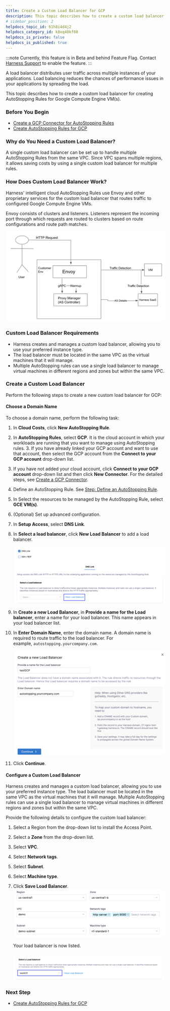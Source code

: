 ```yaml
---
title: Create a Custom Load Balancer for GCP
description: This topic describes how to create a custom load balancer for GCP.
# sidebar_position: 2
helpdocs_topic_id: 61h8i4d4j2
helpdocs_category_id: k8xq40kf08
helpdocs_is_private: false
helpdocs_is_published: true
---
```



:::note
Currently, this feature is in Beta and behind Feature Flag. Contact [Harness Support](mailto:support@harness.io) to enable the feature.
:::

A load balancer distributes user traffic across multiple instances of your applications. Load balancing reduces the chances of performance issues in your applications by spreading the load.

This topic describes how to create a custom load balancer for creating AutoStopping Rules for Google Compute Engine VM(s).


### Before You Begin

* [Create a GCP Connector for AutoStopping Rules](../1-add-connectors/create-a-gcp-connector-for-auto-stopping-rules.md)
* [Create AutoStopping Rules for GCP](../3-create-auto-stopping-rules/create-auto-stopping-rules-for-gcp.md)

### Why do You Need a Custom Load Balancer?

A single custom load balancer can be set up to handle multiple AutoStopping Rules from the same VPC. Since VPC spans multiple regions, it allows saving costs by using a single custom load balancer for multiple rules.

### How Does Custom Load Balancer Work?

Harness' intelligent cloud AutoStopping Rules use Envoy and other proprietary services for the custom load balancer that routes traffic to configured Google Compute Engine VMs.

Envoy consists of clusters and listeners. Listeners represent the incoming port through which requests are routed to clusters based on route configurations and route path matches.

![](./static/create-custom-load-balancer-for-gcp-07.png)

### Custom Load Balancer Requirements

* Harness creates and manages a custom load balancer, allowing you to use your preferred instance type.
* The load balancer must be located in the same VPC as the virtual machines that it will manage.
* Multiple AutoStopping rules can use a single load balancer to manage virtual machines in different regions and zones but within the same VPC.

### Create a Custom Load Balancer

Perform the following steps to create a new custom load balancer for GCP:

#### Choose a Domain Name

To choose a domain name, perform the following task:

1. In **Cloud Costs**, click **New AutoStopping Rule**.
2. In **AutoStopping Rules**, select **GCP**. It is the cloud account in which your workloads are running that you want to manage using AutoStopping rules.
   3. If you have already linked your GCP account and want to use that account, then select the GCP account from the **Connect to your GCP account** drop-down list.
4. If you have not added your cloud account, click **Connect to your GCP account** drop-down list and then click **New Connector**. For the detailed steps, see [Create a GCP Connector](../1-add-connectors/create-a-gcp-connector-for-auto-stopping-rules.md).
5. Define an AutoStopping Rule. See [Step: Define an AutoStopping Rule](../3-create-auto-stopping-rules/create-auto-stopping-rules-for-gcp.md).
6. In Select the resources to be managed by the AutoStopping Rule, select **GCE VM(s)**. 
7. (Optional) Set up advanced configuration. 
8. In **Setup Access**, select **DNS Link**.
9.  In **Select a load balancer**, click **New Load Balancer** to add a load balancer.
    
	  ![](./static/create-custom-load-balancer-for-gcp-09.png)
10. In **Create a new Load Balancer**, in **Provide a name for the Load balancer**, enter a name for your load balancer. This name appears in your load balancer list.
11. In **Enter Domain Name**, enter the domain name. A domain name is required to route traffic to the load balancer. For example, `autostopping.yourcompany.com`.
    
	  ![](./static/create-custom-load-balancer-for-gcp-11.png)
12. Click **Continue**.

#### Configure a Custom Load Balancer

Harness creates and manages a custom load balancer, allowing you to use your preferred instance type. The load balancer must be located in the same VPC as the virtual machines that it will manage. Multiple AutoStopping rules can use a single load balancer to manage virtual machines in different regions and zones but within the same VPC.

Provide the following details to configure the custom load balancer:

1. Select a Region from the drop-down list to install the Access Point.
2. Select a **Zone** from the drop-down list.
3. Select **VPC**.
4. Select **Network tags**.
5. Select **Subnet**.
6. Select **Machine type**.
7. Click **Save Load Balancer**.
      ![](./static/create-custom-load-balancer-for-gcp-12.png)
	  
	  Your load balancer is now listed.
	
	![](./static/create-custom-load-balancer-for-gcp-13.png)

### Next Step

* [Create AutoStopping Rules for GCP](../3-create-auto-stopping-rules/create-auto-stopping-rules-for-gcp.md)

